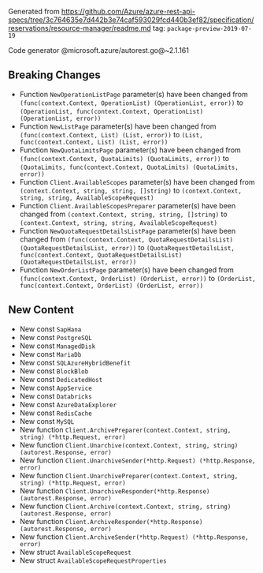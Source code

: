 Generated from https://github.com/Azure/azure-rest-api-specs/tree/3c764635e7d442b3e74caf593029fcd440b3ef82/specification/reservations/resource-manager/readme.md tag: `package-preview-2019-07-19`

Code generator @microsoft.azure/autorest.go@~2.1.161

## Breaking Changes

- Function `NewOperationListPage` parameter(s) have been changed from `(func(context.Context, OperationList) (OperationList, error))` to `(OperationList, func(context.Context, OperationList) (OperationList, error))`
- Function `NewListPage` parameter(s) have been changed from `(func(context.Context, List) (List, error))` to `(List, func(context.Context, List) (List, error))`
- Function `NewQuotaLimitsPage` parameter(s) have been changed from `(func(context.Context, QuotaLimits) (QuotaLimits, error))` to `(QuotaLimits, func(context.Context, QuotaLimits) (QuotaLimits, error))`
- Function `Client.AvailableScopes` parameter(s) have been changed from `(context.Context, string, string, []string)` to `(context.Context, string, string, AvailableScopeRequest)`
- Function `Client.AvailableScopesPreparer` parameter(s) have been changed from `(context.Context, string, string, []string)` to `(context.Context, string, string, AvailableScopeRequest)`
- Function `NewQuotaRequestDetailsListPage` parameter(s) have been changed from `(func(context.Context, QuotaRequestDetailsList) (QuotaRequestDetailsList, error))` to `(QuotaRequestDetailsList, func(context.Context, QuotaRequestDetailsList) (QuotaRequestDetailsList, error))`
- Function `NewOrderListPage` parameter(s) have been changed from `(func(context.Context, OrderList) (OrderList, error))` to `(OrderList, func(context.Context, OrderList) (OrderList, error))`

## New Content

- New const `SapHana`
- New const `PostgreSQL`
- New const `ManagedDisk`
- New const `MariaDb`
- New const `SQLAzureHybridBenefit`
- New const `BlockBlob`
- New const `DedicatedHost`
- New const `AppService`
- New const `Databricks`
- New const `AzureDataExplorer`
- New const `RedisCache`
- New const `MySQL`
- New function `Client.ArchivePreparer(context.Context, string, string) (*http.Request, error)`
- New function `Client.Unarchive(context.Context, string, string) (autorest.Response, error)`
- New function `Client.UnarchiveSender(*http.Request) (*http.Response, error)`
- New function `Client.UnarchivePreparer(context.Context, string, string) (*http.Request, error)`
- New function `Client.UnarchiveResponder(*http.Response) (autorest.Response, error)`
- New function `Client.Archive(context.Context, string, string) (autorest.Response, error)`
- New function `Client.ArchiveResponder(*http.Response) (autorest.Response, error)`
- New function `Client.ArchiveSender(*http.Request) (*http.Response, error)`
- New struct `AvailableScopeRequest`
- New struct `AvailableScopeRequestProperties`
